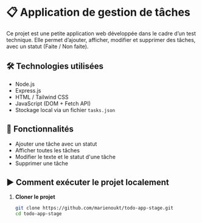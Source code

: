 # 📋 Application de gestion de tâches 

Ce projet est une petite application web développée dans le cadre d’un test technique. Elle permet d’ajouter, afficher, modifier et supprimer des tâches, avec un statut (Faite / Non faite).

## 🛠️ Technologies utilisées

- Node.js
- Express.js
- HTML / Tailwind CSS
- JavaScript (DOM + Fetch API)
- Stockage local via un fichier `tasks.json`

## 🚀 Fonctionnalités

- Ajouter une tâche avec un statut
- Afficher toutes les tâches
- Modifier le texte et le statut d'une tâche
- Supprimer une tâche

## ▶️ Comment exécuter le projet localement

1. **Cloner le projet**
   ```bash
   git clone https://github.com/marienoukt/todo-app-stage.git
   cd todo-app-stage

